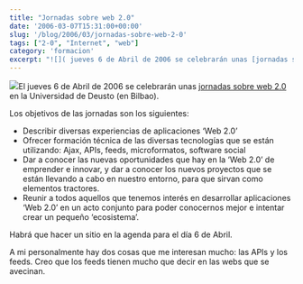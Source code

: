 ```yaml
---
title: "Jornadas sobre web 2.0"
date: '2006-03-07T15:31:00+00:00'
slug: '/blog/2006/03/jornadas-sobre-web-2-0'
tags: ["2-0", "Internet", "web"]
category: 'formacion'
excerpt: "![]( jueves 6 de Abril de 2006 se celebrarán unas [jornadas sobre web 2.0]( en la Universidad de Deusto (en Bilbao).Los..."
---
```

![](http://jorgegorka.files.wordpress.com/logo-web.gif.png)El jueves 6 de Abril de 2006 se celebrarán unas [jornadas sobre web 2.0](http://www.blogak.org/) en la Universidad de Deusto (en Bilbao).

Los objetivos de las jornadas son los siguientes:

- Describir diversas experiencias de aplicaciones ‘Web 2.0’
- Ofrecer formación técnica de las diversas tecnologías que se están utilizando: Ajax, APIs, feeds, microformatos, software social
- Dar a conocer las nuevas oportunidades que hay en la ‘Web 2.0’ de emprender e innovar, y dar a conocer los nuevos proyectos que se están llevando a cabo en nuestro entorno, para que sirvan como elementos tractores.
- Reunir a todos aquellos que tenemos interés en desarrollar aplicaciones ‘Web 2.0’ en un acto conjunto para poder conocernos mejor e intentar crear un pequeño ‘ecosistema’.

Habrá que hacer un sitio en la agenda para el día 6 de Abril.

A mi personalmente hay dos cosas que me interesan mucho: las APIs y los feeds. Creo que los feeds tienen mucho que decir en las webs que se avecinan.

